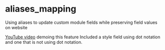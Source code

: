 # aliases_mapping
Using aliases to update custom module fields while preserving field values on website

[YouTube video](https://www.example.com) demoing this feature
Included a style field using dot notation and one that is not using dot notation.  
